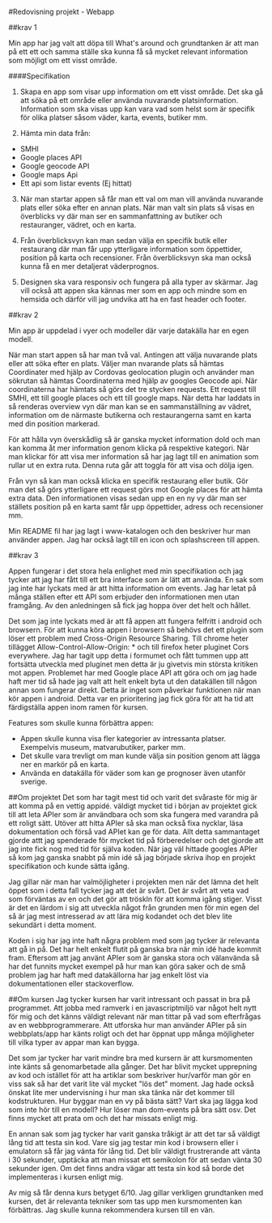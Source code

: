 #Redovisning projekt - Webapp

##krav 1

Min app har jag valt att döpa till What's around och grundtanken är att man på ett ett och samma ställe ska kunna få så mycket relevant information som möjligt om ett visst område.

####Specifikation
1. Skapa en app som visar upp information om ett visst område. Det ska gå att söka på ett område eller använda nuvarande platsinformation. Information som ska visas upp kan vara vad som helst som är specifik för olika platser såsom väder, karta, events, butiker mm.

2. Hämta min data från:
- SMHI
- Google places API
- Google geocode API
- Google maps Api
- Ett api som listar events (Ej hittat)

3. När man startar appen så får man ett val om man vill använda nuvarande plats eller söka efter en annan plats. När man valt sin plats så visas en överblicks vy där man ser en sammanfattning av butiker och restauranger, vädret, och en karta.

4. Från överblicksvyn kan man sedan välja en specifik butik eller restaurang där man får upp ytterligare information som öppettider, position på karta och recensioner. Från överblicksvyn ska man också kunna få en mer detaljerat väderprognos.

5. Designen ska vara responsiv och fungera på alla typer av skärmar. Jag vill också att appen ska kännas mer som en app och mindre som en hemsida och därför vill jag undvika att ha en fast header och footer.


##krav 2

Min app är uppdelad i vyer och modeller där varje datakälla har en egen modell.

När man start appen så har man två val. Antingen att välja nuvarande plats eller att söka efter en plats. Väljer man nvarande plats så hämtas Coordinater med hjälp av Cordovas geolocation plugin och använder man sökrutan så hämtas Coordinaterna med hjälp av googles Geocode api. När coordinaterna har hämtats så görs det tre stycken requests. Ett request till SMHI, ett till google places och ett till google maps. När detta har laddats in så renderas overview vyn där man kan se en sammanställning av vädret, information om de närmaste butikerna och restaurangerna samt en karta med din position markerad.

För att hålla vyn överskådlig så är ganska mycket information dold och man kan komma åt mer information genom klicka på respektive kategori. När man klickar för att visa mer information så har jag lagt till en animation som rullar ut en extra ruta. Denna ruta går att toggla för att visa och dölja igen.

Från vyn så kan man också klicka en specifik restaurang eller butik. Gör man det så görs ytterligare ett request görs mot Google places för att hämta extra data. Den informationen visas sedan upp en en ny vy där man ser ställets position på en karta samt får upp öppettider, adress och recensioner mm.

Min README fil har jag lagt i www-katalogen och den beskriver hur man använder appen. Jag har också lagt till en icon och splashscreen till appen.

##krav 3

Appen fungerar i det stora hela enlighet med min specifikation och jag tycker att jag har fått till ett bra interface som är lätt att använda. En sak som jag inte har lyckats med är att hitta information om events. Jag har letat på många ställen efter ett API som erbjuder den informationen men utan framgång. Av den anledningen så fick jag hoppa över det helt och hållet.

Det som jag inte lyckats med är att få appen att fungera felfritt i android och browsern. För att kunna köra appen i browsern så behövs det ett plugin som löser ett problem med Cross-Origin Resource Sharing. Till chrome heter tillägget Allow-Control-Allow-Origin: * och till firefox heter pluginet Cors everywhere. Jag har tagit upp detta i formumet och fått tummen upp att fortsätta utveckla med pluginet men detta är ju givetvis min största kritiken mot appen. Problemet har med Google place API att göra och om jag hade haft mer tid så hade jag valt att helt enkelt byta ut den datakällen till någon annan som fungerar direkt. Detta är inget som påverkar funktionen när man kör appen i android. Detta var en prioritering jag fick göra för att ha tid att färdigställa appen inom ramen för kursen.

Features som skulle kunna förbättra appen:
- Appen skulle kunna visa fler kategorier av intressanta platser. Exempelvis museum, matvarubutiker, parker mm.
- Det skulle vara trevligt om man kunde välja sin position genom att lägga ner en markör på en karta.
- Använda en datakälla för väder som kan ge prognoser även utanför sverige.


##Om projektet
Det som har tagit mest tid och varit det svåraste för mig är att komma på en vettig appidé. väldigt mycket tid i början av projektet gick till att leta APIer som är användbara och som ska fungera med varandra på ett roligt sätt. Utöver att hitta APIer så ska man också fixa nycklar, läsa dokumentation och förså vad APIet kan ge för data. Allt detta sammantaget gjorde attt jag spenderade för mycket tid på förberedelser och det gjorde att jag inte fick nog med tid för själva koden. När jag väl hittade googles APIer så kom jag ganska snabbt på min idé så jag började skriva ihop en projekt specifikation och kunde sätta igång.

Jag gillar när man har valmöjligheter i projekten men när det lämna det helt öppet som i detta fall tycker jag att det är svårt. Det är svårt att veta vad som förväntas av en och det gör att tröskln för att komma igång stiger. Visst är det en lärdom i sig att utveckla något från grunden men för min egen del så är jag mest intresserad av att lära mig kodandet och det blev lite sekundärt i detta moment.

Koden i sig har jag inte haft några problem med som jag tycker är relevanta att gå in på. Det har helt enkelt flutit på ganska bra när min idé hade kommit fram. Eftersom att jag använt APIer som är ganska stora och välanvända så har det funnits mycket exempel på hur man kan göra saker och de små problem jag har haft med datakällorna har jag enkelt löst via dokumentationen eller stackoverflow.

##Om kursen
Jag tycker kursen har varit intressant och passat in bra på programmet. Att jobba med ramverk i en javascriptmiljö var något helt nytt för mig och det känns väldigt relevant när man tittar på vad som efterfrågas av en webbprogrammerare. Att utforska hur man använder APIer på sin webbplats/app har känts roligt och det har öppnat upp många möjligheter till vilka typer av appar man kan bygga.

Det som jar tycker har varit mindre bra med kursern är att kursmomenten inte känts så genomarbetade alla gånger. Det har blivit mycket upprepning av kod och istället för att ha artiklar som beskriver hur/varför man gör en viss sak så har det varit lite väl mycket "lös det" moment. Jag hade också önskat lite mer undervisning i hur man ska tänka när det kommer till kodstrukturen. Hur byggar man en vy på bästa sätt? Vart ska jag lägga kod som inte hör till en modell? Hur löser man dom-events på bra sätt osv. Det finns mycket att prata om och det har missats enligt mig.

En annan sak som jag tycker har varit ganska tråkigt är att det tar så väldigt lång tid att testa sin kod. Vare sig jag testar min kod i browsern eller i emulatorn så får jag vänta för lång tid. Det blir väldigt frustrerande att vänta i 30 sekunder, upptäcka att man missat ett semikolon för att sedan vänta 30 sekunder igen. Om det finns andra vägar att testa sin kod så borde det implementeras i kursen enligt mig.

Av mig så får denna kurs betyget 6/10. Jag gillar verkligen grundtanken med kursen, det är relevanta tekniker som tas upp men kursmomenten kan förbättras. Jag skulle kunna rekommendera kursen till en vän.
